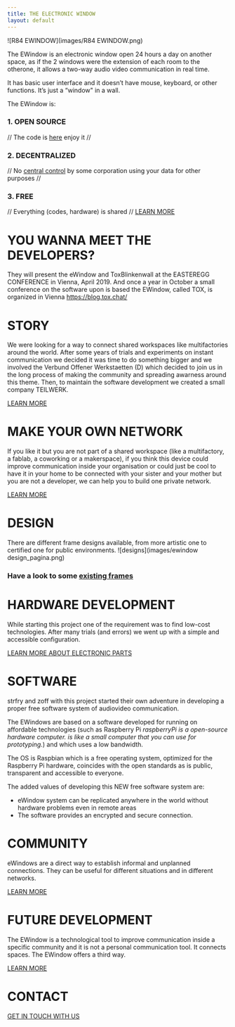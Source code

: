 ```yaml
---
title: THE ELECTRONIC WINDOW
layout: default
---
```

![R84 EWINDOW](images/R84 EWINDOW.png)

The EWindow is an electronic window open 24 hours a day on another space, 
as if the 2 windows were the extension of each room to the otherone, 
it allows a two-way audio video communication in real time. 

It has basic user interface and it doesn’t have mouse, keyboard, or other functions. 
It’s just a “window" in a wall.

The EWindow is:
### 1. __OPEN SOURCE__ 
// The code is [here](https://github.com/Zoxcore) enjoy it //

### 2. __DECENTRALIZED__ 
// No [central control](why.md) by some corporation using your data for other purposes //

### 3. __FREE__ 
// Everything (codes, hardware) is shared // [LEARN MORE](introduction.html)

# YOU WANNA MEET THE DEVELOPERS? 
They will present the eWindow and ToxBlinkenwall at the EASTEREGG CONFERENCE in Vienna, April 2019.
And once a year in October a small conference on the software upon is based the EWindow, called TOX, is organized in Vienna 
https://blog.tox.chat/

# STORY
We were looking for a way to connect shared workspaces like multifactories around the world.
After some years of trials and experiments on instant communication we decided it was time to do something bigger and we involved the Verbund Offener Werkstaetten (D) which decided to join us in the long process of making the community and spreading awarness around this theme. Then, to maintain the software development we created a small company TEILWERK.

[LEARN MORE](story.md)

# MAKE YOUR OWN NETWORK
If you like it but you are not part of a shared workspace (like a multifactory, a fablab, a coworking or a makerspace), if you think this device could improve communication inside your organisation or could just be cool to have it in your home to be connected with your sister and your mother but you are not a developer, we can help you to build one private network.

[LEARN MORE](buy.md)

# DESIGN 
There are different frame designs available, from more artistic one to certified one for public environments.
![designs](images/ewindow design_pagina.png)

### Have a look to some [existing frames](frames.md)

# HARDWARE DEVELOPMENT
While starting this project one of the requirement was to find low-cost technologies. 
After many trials (and errors) we went up with a simple and accessible configuration.

[LEARN MORE ABOUT ELECTRONIC PARTS](hardware.md)


# SOFTWARE   

strfry and zoff with this project started their own adventure in developing a proper free software system of audiovideo communication.

The EWindows are based on a software developed for running on affordable technologies (such as Raspberry Pi *raspberryPi is a open-source hardware computer. is like a small computer that you can use for prototyping.*) and which uses a low bandwidth.

The OS is Raspbian which is a free operating system, optimized for the Raspberry Pi hardware, coincides with the open standards as is public, transparent and accessible to everyone. 

The added values of developing this NEW free software system are:
- eWindow system can be replicated anywhere in the world without hardware problems even in remote areas
- The software provides an encrypted and secure connection.


# COMMUNITY 
eWindows are a direct way to establish informal and unplanned connections. 
They can be useful for different situations and in different networks.

[LEARN MORE](community.md)


# FUTURE DEVELOPMENT

The EWindow is a technological tool to improve communication inside a specific community and it is not a personal communication tool.
It connects spaces.
The EWindow offers a third way.

[LEARN MORE](future.md)


# CONTACT

[GET IN TOUCH WITH US](contact.md)

